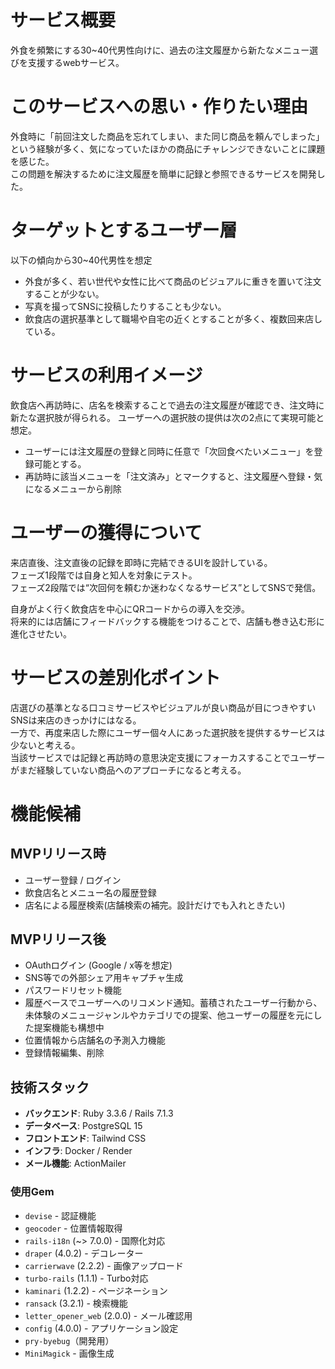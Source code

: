 # サービス概要
外食を頻繁にする30~40代男性向けに、過去の注文履歴から新たなメニュー選びを支援するwebサービス。

# このサービスへの思い・作りたい理由
外食時に「前回注文した商品を忘れてしまい、また同じ商品を頼んでしまった」という経験が多く、気になっていたほかの商品にチャレンジできないことに課題を感じた。\
この問題を解決するために注文履歴を簡単に記録と参照できるサービスを開発した。

# ターゲットとするユーザー層
以下の傾向から30~40代男性を想定
- 外食が多く、若い世代や女性に比べて商品のビジュアルに重きを置いて注文することが少ない。
- 写真を撮ってSNSに投稿したりすることも少ない。
- 飲食店の選択基準として職場や自宅の近くとすることが多く、複数回来店している。

# サービスの利用イメージ
飲食店へ再訪時に、店名を検索することで過去の注文履歴が確認でき、注文時に新たな選択肢が得られる。
ユーザーへの選択肢の提供は次の2点にて実現可能と想定。
- ユーザーには注文履歴の登録と同時に任意で「次回食べたいメニュー」を登録可能とする。
- 再訪時に該当メニューを「注文済み」とマークすると、注文履歴へ登録・気になるメニューから削除

# ユーザーの獲得について
来店直後、注文直後の記録を即時に完結できるUIを設計している。\
フェーズ1段階では自身と知人を対象にテスト。\
フェーズ2段階では“次回何を頼むか迷わなくなるサービス”としてSNSで発信。

自身がよく行く飲食店を中心にQRコードからの導入を交渉。\
将来的には店舗にフィードバックする機能をつけることで、店舗も巻き込む形に進化させたい。

# サービスの差別化ポイント
店選びの基準となる口コミサービスやビジュアルが良い商品が目につきやすいSNSは来店のきっかけにはなる。\
一方で、再度来店した際にユーザー個々人にあった選択肢を提供するサービスは少ないと考える。\
当該サービスでは記録と再訪時の意思決定支援にフォーカスすることでユーザーがまだ経験していない商品へのアプローチになると考える。

# 機能候補
## MVPリリース時
- ユーザー登録  / ログイン
- 飲食店名とメニュー名の履歴登録
- 店名による履歴検索(店舗検索の補完。設計だけでも入れときたい)

## MVPリリース後
- OAuthログイン (Google / x等を想定)
- SNS等での外部シェア用キャプチャ生成
- パスワードリセット機能
- 履歴ベースでユーザーへのリコメンド通知。蓄積されたユーザー行動から、未体験のメニュージャンルやカテゴリでの提案、他ユーザーの履歴を元にした提案機能も構想中
- 位置情報から店舗名の予測入力機能
- 登録情報編集、削除
  
## 技術スタック
- **バックエンド**: Ruby 3.3.6 / Rails 7.1.3
- **データベース**: PostgreSQL 15
- **フロントエンド**: Tailwind CSS
- **インフラ**: Docker / Render
- **メール機能**: ActionMailer

### 使用Gem

- `devise` - 認証機能
- `geocoder` - 位置情報取得
- `rails-i18n` (~> 7.0.0) - 国際化対応
- `draper` (4.0.2) - デコレーター
- `carrierwave` (2.2.2) - 画像アップロード
- `turbo-rails` (1.1.1) - Turbo対応
- `kaminari` (1.2.2) - ページネーション
- `ransack` (3.2.1) - 検索機能
- `letter_opener_web` (2.0.0) - メール確認用
- `config` (4.0.0) - アプリケーション設定
- `pry-byebug`（開発用）
- `MiniMagick` - 画像生成
  